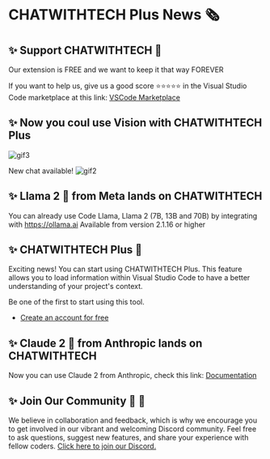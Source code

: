 # CHATWITHTECH Plus News 🗞
## ✨ Support CHATWITHTECH 🥳

Our extension is FREE and we want to keep it that way FOREVER

If you want to help us, give us a good score ⭐️⭐️⭐️⭐️⭐️ in the Visual Studio Code marketplace at this link:
[VSCode Marketplace](https://marketplace.visualstudio.com/items?itemName=DanielSanMedium.dsCHATWITHTECH&ssr=false#review-details)

## ✨ Now you coul use Vision with CHATWITHTECH Plus
![gif3](https://github.com/davila7/code-gpt-docs/assets/6216945/c8b92f8b-98ef-496c-9f5a-835a8c09ffdd)

New chat available!
![gif2](https://github.com/davila7/code-gpt-docs/assets/6216945/23b0d065-970b-45cb-97f5-a985dd88c8d6)

## ✨ Llama 2 🦙 from Meta lands on CHATWITHTECH

You can already use Code Llama, Llama 2 (7B, 13B and 70B) by integrating with https://ollama.ai
Available from version 2.1.16 or higher

## ✨ CHATWITHTECH Plus 🚀

Exciting news! You can start using CHATWITHTECH Plus. This feature allows you to load information within Visual Studio Code to have a better understanding of your project's context.

Be one of the first to start using this tool.

- [Create an account for free](https://account.CHATWITHTECH.co/auth/register)
  

## ✨ Claude 2 🤖 from Anthropic lands on CHATWITHTECH

Now you can use Claude 2 from Anthropic, check this link:
[Documentation](https://docs.CHATWITHTECH.co/docs/tutorial-ai-providers/anthropic)

## ✨ Join Our Community 🤜 🤛

We believe in collaboration and feedback, which is why we encourage you to get involved in our vibrant and welcoming Discord community. Feel free to ask questions, suggest new features, and share your experience with fellow coders.
[Click here to join our Discord.](https://discord.gg/vgTGsVr69s)
